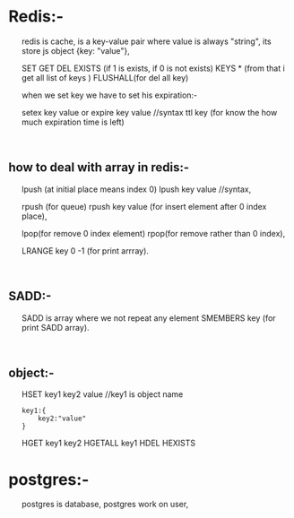 <h1>Redis:-</h1>
<ul>
redis is cache,
is a key-value pair where value is always "string",
its store js object {key: "value"},
</ul>
<ol>
SET
GET
DEL
EXISTS (if 1 is exists, if 0 is not exists)
KEYS * (from that i get all list of keys )
FLUSHALL(for del all key)

when we set key we have to set his expiration:-
</ol>
<ul>
setex key value or expire key value  //syntax
ttl key (for know the how much expiration time is left)
</ul>
<br>

<h2>how to deal with array in redis:-</h2>
<ul>
lpush (at initial place means index 0)
lpush key value //syntax,

rpush (for queue)
rpush key value (for insert element after 0 index place),

lpop(for remove 0 index element)
rpop(for remove rather than 0 index),

LRANGE key 0 -1 (for print arrray).
</ul>
<br>
<h2>SADD:-</h2>
<ul>
SADD is array where we not repeat any element
SMEMBERS key (for print SADD array).
</ul>
<br>
<h2>object:- </h2>
<ol>
HSET key1 key2 value //key1 is object name

    key1:{
        key2:"value"
    }

HGET key1 key2
HGETALL key1
HDEL 
HEXISTS
</ol>

<h1>postgres:-</h1>
<ul>
postgres is database,
postgres work on user,





